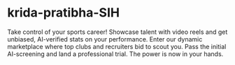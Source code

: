 # krida-pratibha-SIH
Take control of your sports career! Showcase talent with video reels and get unbiased, AI-verified stats on your performance. Enter our dynamic marketplace where top clubs and recruiters bid to scout you. Pass the initial AI-screening and land a professional trial. The power is now in your hands.
